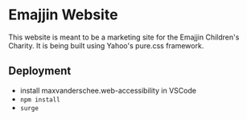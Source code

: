 # Emajjin Website

This website is meant to be a marketing site for the Emajjin Children's Charity. It is being built using Yahoo's pure.css framework.

## Deployment

* install maxvanderschee.web-accessibility in VSCode
* `npm install`
* `surge`
